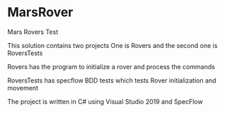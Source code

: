# MarsRover

Mars Rovers Test 

This solution contains two projects
One is  Rovers and the second one is RoversTests

Rovers has the program to initialize a rover and process the commands

RoversTests has specflow BDD tests which tests Rover initialization and movement

The project is written in C# using Visual Studio 2019 and SpecFlow

